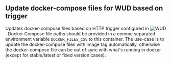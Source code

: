 ## Update docker-compose files for WUD based on trigger

Updates docker-compose files based on HTTP trigger configured in ![WUD](https://github.com/fmartinou/whats-up-docker). Docker Compose file paths should be provided in a comme separated environment variable `DOCKER_FILES_CSV` to this container.
The use-case is to update the docker-compose files with image tag automatically, otherwise the docker-compose file can be out of sync with what's running in docker (except for stable/latest or fixed version cases).
